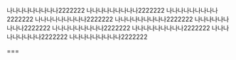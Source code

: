 나나나나나나나나나2222222
나나나나나나나나나2222222
나나나나나나나나나2222222
나나나나나나나나나2222222
나나나나나나나나나2222222
나나나나나나나나나2222222
나나나나나나나나나2222222
나나나나나나나나나2222222
나나나나나나나나나2222222
나나나나나나나나나2222222

===
